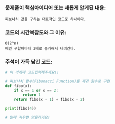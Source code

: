 ### 문제풀이 핵심아이디어 또는 새롭게 알게된 내용: 
    피보나치 값을 구하는 대표적인 코드중 하나이다.
    
### 코드의 시간복잡도와 그 이유:
    O(2^n)
    매번 구할때마다 2배로 증가해서 내려간다.
    
    
### 주석이 가득 담긴 코드:
```python
# 이 아래에 코드입력해주세요!!

# 피보나치 함수(Fibonacci Function)를 재귀 함수로 구현
def fibo(x):
    if x == 1 or x == 2:
        return 1
    return fibo(x - 1) + fibo(x - 2)

print(fibo(4))

# 밑에 지우면 안올라가요!
```